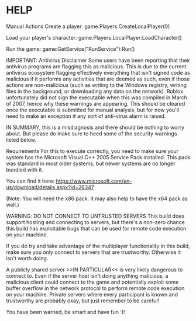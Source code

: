 # HELP
Manual Actions Create a player: game.Players:CreateLocalPlayer(0)

Load your player's character: game.Players.LocalPlayer:LoadCharacter()

Run the game: game:GetService("RunService"):Run()

IMPORTANT: Antivirus Disclaimer Some users have been reporting that their antivirus programs are flagging this as malicious. This is due to the current antivirus ecosystem flagging effectively everything that isn't signed code as malicious if it performs any activities that are deemed as such, even if those actions are non-malicious (such as writing to the Windows registry, writing files in the background, or downloading any data on the network). Roblox unfortunately did not sign the executable when this was compiled in March of 2007, hence why these warnings are appearing. This should be cleared once the executable is submitted for manual analysis, but for now you'll need to make an exception if any sort of anti-virus alarm is raised.

IN SUMMARY, this is a misdiagnosis and there should be nothing to worry about. But please do make sure to heed some of the security warnings listed below.

Requirements For this to execute correctly, you need to make sure your system has the Microsoft Visual C++ 2005 Service Pack installed. This pack was standard in most older systems, but newer systems are no longer bundled with it.

You can find it here: https://www.microsoft.com/en-us/download/details.aspx?id=26347

(Note: You will need the x86 pack. It may also help to have the x64 pack as well.)

WARNING: DO NOT CONNECT TO UNTRUSTED SERVERS This build does support hosting and connecting to servers, but there's a non-zero chance this build has exploitable bugs that can be used for remote code execution on your machine.

If you do try and take advantage of the multiplayer functionality in this build, make sure you only connect to servers that are trustworthy. Otherwise it isn't worth doing.

A publicly shared server >>IN PARTICULAR<< is very likely dangerous to connect to. Even if the server host isn't doing anything malicious, a malicious client could connect to the game and potentially exploit some buffer overflow in the network protocol to perform remote code execution on your machine. Private servers where every participant is known and trustworthy are probably okay, but just remember to be careful!

You have been warned, be smart and have fun :)!
